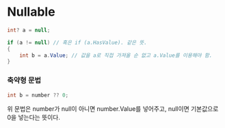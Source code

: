 # Nullable

```csharp
int? a = null;

if (a != null) // 혹은 if (a.HasValue). 같은 뜻.
{
    int b = a.Value; // 값을 a로 직접 가져올 순 없고 a.Value를 이용해야 함.
}
```

### 축약형 문법

```csharp
int b = number ?? 0;
```
위 문법은 number가 null이 아니면 number.Value를 넣어주고, null이면 기본값으로 0을 넣는다는 뜻이다.
